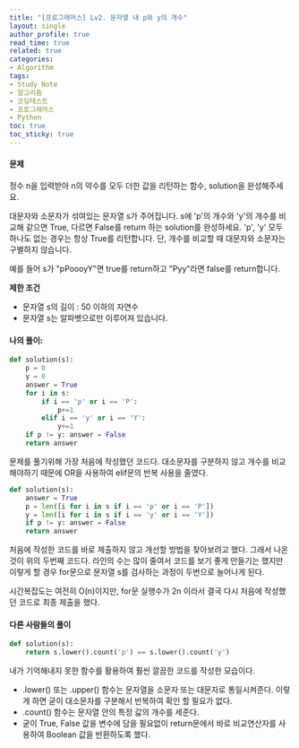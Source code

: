 ```yaml
---
title: "[프로그래머스] Lv2. 문자열 내 p와 y의 개수"
layout: single
author_profile: true
read_time: true
related: true
categories:
- Algorithm
tags:
- Study Note
- 알고리즘
- 코딩테스트
- 프로그래머스
- Python
toc: true
toc_sticky: true
---
```


#### **문제**

정수 n을 입력받아 n의 약수를 모두 더한 값을 리턴하는 함수, solution을 완성해주세요.

대문자와 소문자가 섞여있는 문자열 s가 주어집니다. s에 'p'의 개수와 'y'의 개수를 비교해 같으면 True, 다르면 False를 return 하는 solution를 완성하세요. 'p', 'y' 모두 하나도 없는 경우는 항상 True를 리턴합니다. 단, 개수를 비교할 때 대문자와 소문자는 구별하지 않습니다.

예를 들어 s가 "pPoooyY"면 true를 return하고 "Pyy"라면 false를 return합니다.

**제한 조건**

- 문자열 s의 길이 : 50 이하의 자연수
- 문자열 s는 알파벳으로만 이루어져 있습니다.

#### **나의 풀이:**

```python
def solution(s):
    p = 0
    y = 0
    answer = True
    for i in s:
        if i == 'p' or i == 'P':
            p+=1
        elif i == 'y' or i == 'Y':
            y+=1
    if p != y: answer = False
    return answer
```

문제를 풀기위해 가장 처음에 작성했던 코드다. 대소문자를 구분하지 않고 개수를 비교해야하기 때문에 OR을 사용하여 elif문의 반복 사용을 줄였다.

```python
def solution(s):
    answer = True
    p = len([i for i in s if i == 'p' or i == 'P'])
    y = len([i for i in s if i == 'y' or i == 'Y'])
    if p != y: answer = False
    return answer
```

처음에 작성한 코드를 바로 제출하지 않고 개선할 방법을 찾아보려고 했다. 그래서 나온 것이 위의 두번째 코드다. 라인의 수는 많이 줄여서 코드를 보기 좋게 만들기는 했지만 이렇게 할 경우 for문으로 문자열 s를 검사하는 과정이 두번으로 늘어나게 된다.

시간복잡도는 여전히 O(n)이지만, for문 실행수가 2n 이라서 결국 다시 처음에 작성했던 코드로 최종 제출을 했다.

#### **다른 사람들의 풀이**

```python
def solution(s):
    return s.lower().count('p') == s.lower().count('y')
```

내가 기억해내지 못한 함수를 활용하여 훨씬 깔끔한 코드를 작성한 모습이다.

- .lower() 또는 .upper() 함수는 문자열을 소문자 또는 대문자로 통일시켜준다. 이렇게 하면 굳이 대소문자를 구분해서 반복하여 확인 할 필요가 없다.
- .count() 함수는 문자열 안의 특정 갋의 개수를 세준다.
- 굳이 True, False 값을 변수에 담을 필요없이 return문에서 바로 비교연산자를 사용하여 Boolean  값을 반환하도록 했다.